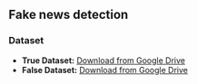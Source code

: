 ## Fake news detection

### Dataset
- **True Dataset:** [Download from Google Drive](https://drive.google.com/file/d/1KwBBxGmbqlMn_JlNMmcdfn4YlieQMTeZ/view?usp=drive_link)
- **False Dataset:** [Download from Google Drive](https://drive.google.com/file/d/1pXs2pus2_SbCc1eGwulydRubDevRRaEH/view?usp=sharing)

